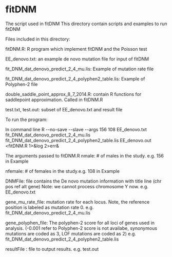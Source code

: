 # fitDNM
The script used in fitDNM 
This directory contain scripts and examples to run fitDNM

Files included in this directory:

fitDNM.R: R program which implement fitDNM and the Poisson test

EE_denovo.txt: an example de novo mutation file for input of fitDNM

fit_DNM_dat_denovo_predict_2_4_mu.lis: Example of mutation rate file

fit_DNM_dat_denovo_predict_2_4_polyphen2_table.lis: Example of Polyphen-2 file

double_saddle_point_approx_8_7_2014.R: contain R functions for saddlepoint approximation. Called in fitDNM.R 

test.txt, test.out: subset of EE_denovo.txt and result file



To run the program:

In command line
R --no-save --slave --args 156 108 EE_denovo.txt fit_DNM_dat_denovo_predict_2_4_mu.lis fit_DNM_dat_denovo_predict_2_4_polyphen2_table.lis EE_denovo.out <fitDNM.R 1>&log 2>err&



The arguments passed to fitDNM.R
nmale: # of males in the study. e.g. 156 in Example

nfemale: # of females in the study.e.g. 108 in Example 

DNMFile: file contains the De novo mutation information with title line (chr pos ref alt gene) Note: we cannot process chromosome Y now. e.g. EE_denovo.txt

gene_mu_rate_file: mutation rate for each locus. Note, the reference position is labeled as mutation rate 0. e.g. fit_DNM_dat_denovo_predict_2_4_mu.lis

gene_polyphen_file: The polyphen-2 score for all loci of genes used in analysis. (-0.001 refer to Polyphen-2 score is not availabe, synonymous mutations are coded as 3, LOF mutations are coded as 2) e.g. fit_DNM_dat_denovo_predict_2_4_polyphen2_table.lis 

resultFile : file to output results. e.g. test.out

